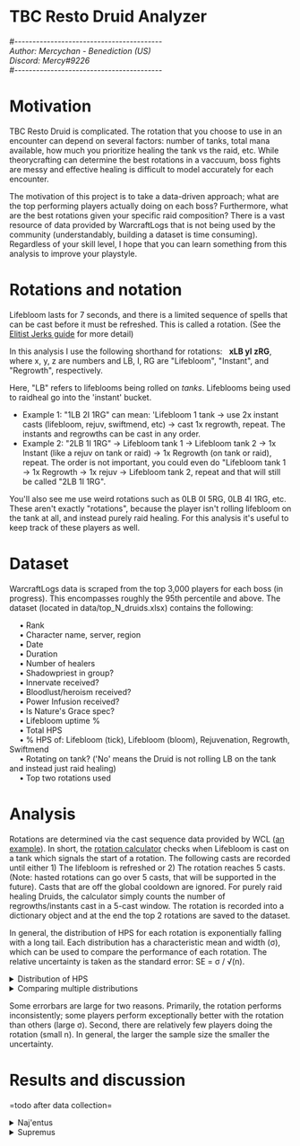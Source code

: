 # TBC Resto Druid Analyzer  
#-----------------------------------------  
*Author: Mercychan - Benediction (US)*    
*Discord: Mercy#9226*  
#-----------------------------------------  

# Motivation
TBC Resto Druid is complicated. The rotation that you choose to use in an encounter can depend on several factors: number of tanks, total mana available, how much you prioritize healing the tank vs the raid, etc. While theorycrafting can determine the best rotations in a vaccuum, boss fights are messy and effective healing is difficult to model accurately for each encounter.  

The motivation of this project is to take a data-driven approach; what are the top performing players actually doing on each boss? Furthermore, what are the best rotations given your specific raid composition? There is a vast resource of data provided by WarcraftLogs that is not being used by the community (understandably, building a dataset is time consuming). Regardless of your skill level, I hope that you can learn something from this analysis to improve your playstyle.  


# Rotations and notation
Lifebloom lasts for 7 seconds, and there is a limited sequence of spells that can be cast before it must be refreshed. This is called a rotation. (See the [Elitist Jerks guide](http://web.archive.org/web/20080913120521/http://elitistjerks.com/f31/t17783-druid_raiding_tree/#Healing_Strategies) for more detail)      
  
In this analysis I use the following shorthand for rotations: &nbsp; **xLB yI zRG**,   
where x, y, z are numbers and LB, I, RG are "Lifebloom", "Instant", and "Regrowth", respectively.   

Here, "LB" refers to lifeblooms being rolled on _tanks_. Lifeblooms being used to raidheal go into the 'instant' bucket.  
* Example 1: "1LB 2I 1RG" can mean: 'Lifebloom 1 tank -> use 2x instant casts (lifebloom, rejuv, swiftmend, etc) -> cast 1x regrowth, repeat. The instants and regrowths can be cast in any order.
* Example 2: "2LB 1I 1RG" -> Lifebloom tank 1 -> Lifebloom tank 2 -> 1x Instant (like a rejuv on tank or raid) -> 1x Regrowth (on tank or raid), repeat. The order is not important, you could even do "Lifebloom tank 1 -> 1x Regrowth -> 1x rejuv -> Lifebloom tank 2, repeat and that will still be called "2LB 1I 1RG".  
 
You'll also see me use weird rotations such as 0LB 0I 5RG, 0LB 4I 1RG, etc. These aren't exactly "rotations", because the player isn't rolling lifebloom on the tank at all, and instead purely raid healing. For this analysis it's useful to keep track of these players as well.


# Dataset  
WarcraftLogs data is scraped from the top 3,000 players for each boss (in progress). This encompasses roughly the 95th percentile and above. The dataset (located in data/top_N_druids.xlsx) contains the following:  

&emsp; • Rank  
&emsp; • Character name, server, region  
&emsp; • Date  
&emsp; • Duration    
&emsp; • Number of healers  
&emsp; • Shadowpriest in group?  
&emsp; • Innervate received?  
&emsp; • Bloodlust/heroism received?  
&emsp; • Power Infusion received?   
&emsp; • Is Nature's Grace spec?  
&emsp; • Lifebloom uptime %  
&emsp; • Total HPS  
&emsp; • % HPS of: Lifebloom (tick), Lifebloom (bloom), Rejuvenation, Regrowth, Swiftmend  
&emsp; • Rotating on tank? ('No' means the Druid is not rolling LB on the tank and instead just raid healing)  
&emsp; • Top two rotations used  

# Analysis
Rotations are determined via the cast sequence data provided by WCL ([an example](https://classic.warcraftlogs.com/reports/VZr6X2MNY73GLktg#fight=47&type=casts&view=events&source=37)). In short, the [rotation calculator](https://github.com/msdec321/DataAnalysisWorkbooks/blob/main/warcraftLogs/src.py#L535-L623) checks when Lifebloom is cast on a tank which signals the start of a rotation. The following casts are recorded until either 1) The lifebloom is refreshed or 2) The rotation reaches 5 casts. (Note: hasted rotations can go over 5 casts, that will be supported in the future). Casts that are off the global cooldown are ignored. For purely raid healing Druids, the calculator simply counts the number of regrowths/instants cast in a 5-cast window. The rotation is recorded into a dictionary object and at the end the top 2 rotations are saved to the dataset.  

In general, the distribution of HPS for each rotation is exponentially falling with a long tail. Each distribution has a characteristic mean and width (σ), which can be used to compare the performance of each rotation. The relative uncertainty is taken as the standard error: SE = σ / √(n).    
<details> 
 <summary>Distribution of HPS</summary><p>
 
 ![alt text](https://i.imgur.com/Vz3K0hv.jpg)
</p></details>

<details> 
 <summary>Comparing multiple distributions</summary><p>
 
 ![alt text](https://i.imgur.com/VWPltCF.png)
</p></details>  

Some errorbars are large for two reasons. Primarily, the rotation performs inconsistently; some players perform exceptionally better with the rotation than others (large σ). Second, there are relatively few players doing the rotation (small n). In general, the larger the sample size the smaller the uncertainty.


# Results and discussion
=todo after data collection=

<details> 
 <summary>Naj'entus</summary><p>
 
 ![alt text](https://i.imgur.com/VWPltCF.png)
</p></details>  

<details> 
 <summary>Supremus</summary><p>
 
 ![alt text](https://i.imgur.com/yaDpQF5.png)
</p></details>  
